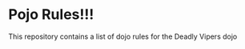 Pojo Rules!!!
==========

This repository contains a list of dojo rules for the Deadly Vipers dojo

